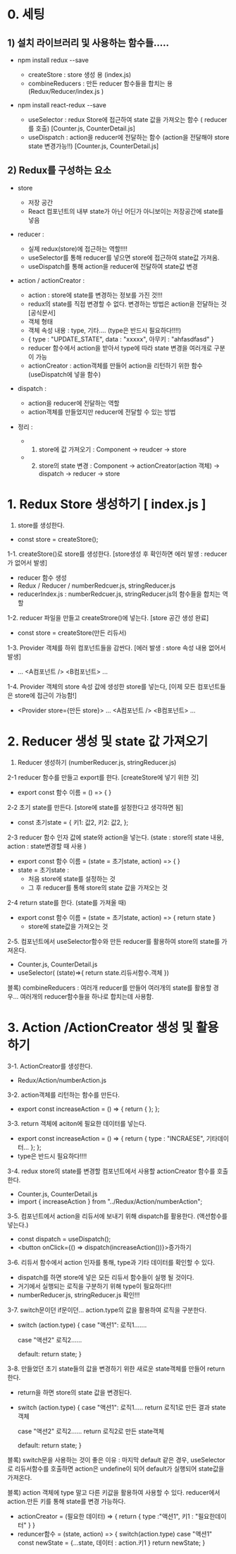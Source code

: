 # 0. 세팅

## 1) 설치 라이브러리 및 사용하는 함수들.....

- npm install redux --save

  - createStore : store 생성 용 (index.js)
  - combineReducers : 만든 reducer 함수들을 합치는 용 (Redux/Reducer/index.js )

- npm install react-redux --save
  - useSelector : redux Store에 접근하여 state 값을 가져오는 함수 ( reducer를 호출) [Counter.js, CounterDetail.js]
  - useDispatch : action을 reducer에 전달하는 함수 (action을 전달해야 store state 변경가능!!) [Counter.js, CounterDetail.js]

## 2) Redux를 구성하는 요소

- store

  - 저장 공간
  - React 컴포넌트의 내부 state가 아닌 어딘가 아니보이는 저장공간에 state를 넣음

- reducer :

  - 실제 redux(store)에 접근하는 역할!!!!
  - useSelector를 통해 reducer를 넣으면 store에 접근하여 state값 가져옴.
  - useDispatch를 통해 action을 reducer에 전달하여 state값 변경

- action / actionCreator :

  - action : store에 state를 변경하는 정보를 가진 것!!!
  - redux의 state를 직접 변경할 수 없다. 변경하는 방법은 action을 전달하는 것 [공식문서]
  - 객체 형태
  - 객체 속성 내용 : type, 기타.... (type은 반드시 필요하다!!!!)
  - { type : "UPDATE_STATE", data : "xxxxx", 아무키 : "ahfasdfasd" }
  - reducer 함수에서 action을 받아서 type에 따라 state 변경을 여러개로 구분이 가능
  - actionCreator : action객체를 만들어 action을 리턴하기 위한 함수 (useDispatch에 넣을 함수)

- dispatch :

  - action을 reducer에 전달하는 역할
  - action객체를 만들었지만 reducer에 전달할 수 있는 방법

- 정리 :
  - 1. store에 값 가져오기 : Component -> reudcer -> store
  - 2. store의 state 변경 : Component -> actionCreator(action 객체) -> dispatch -> reducer -> store

# 1. Redux Store 생성하기 [ index.js ]

1. store를 생성한다.

- const store = createStore();

1-1. createStore()로 store를 생성한다. [store생성 후 확인하면 에러 발생 : reducer가 없어서 발생]

- reducer 함수 생성
- Redux / Reducer / numberRedcuer.js, stringReducer.js
- reducerIndex.js : numberRedcuer.js, stringReducer.js의 함수들을 합치는 역할

1-2. reducer 파일을 만들고 createStrore()에 넣는다. [store 공간 생성 완료]

- const store = createStore(만든 리듀서)

1-3. Provider 객체를 하위 컴포넌트들을 감싼다. [에러 발생 : store 속성 내용 없어서 발생]

- <Provider > ... <A컴포넌트 /> <B컴포넌트> ... </Proiveder  >

1-4. Provider 객체의 store 속성 값에 생성한 store를 넣는다, [이제 모든 컴포넌트들은 store에 접근이 가능함!]

- <Provider store={만든 store}> ... <A컴포넌트 /> <B컴포넌트> ... </Proiveder>

# 2. Reducer 생성 및 state 값 가져오기

1. Reducer 생성하기 (numberReducer.js, stringReducer.js)

2-1 reducer 함수를 만들고 export를 한다. [createStore에 넣기 위한 것]

- export const 함수 이름 = () => { }

2-2 초기 state를 만든다. [store에 state를 설정한다고 생각하면 됨]

- const 초기state = {
  키1: 값2,
  키2: 값2,
  };

2-3 reducer 함수 인자 값에 state와 action을 넣는다. (state : store의 state 내용, action : state변경할 때 사용 )

- export const 함수 이름 = (state = 초기state, action) => { }
- state = 초기state :
  - 처음 store에 state를 설정하는 것
  - 그 후 reducer를 통해 store의 state 값을 가져오는 것

2-4 return state를 한다. (state를 가져올 때)

- export const 함수 이름 = (state = 초기state, action) => { return state }
  - store에 state값을 가져오는 것

2-5. 컴포넌트에서 useSelector함수와 만든 reducer를 활용하여 store의 state를 가져온다.

- Counter.js, CounterDetail.js
- useSelector( (state)=>{ return state.리듀서함수.객체 })

블록) combineReducers : 여러개 reducer를 만들어 여러개의 state를 활용할 경우... 여러개의 reducer함수들을 하나로 합치는데 사용함.

# 3. Action /ActionCreator 생성 및 활용하기

3-1. ActionCreator를 생성한다.

- Redux/Action/numberAction.js

3-2. action객체를 리턴하는 함수를 만든다.

- export const increaseAction = () => {
  return { };
  };

3-3. return 객체에 aciton에 필요한 데이터를 넣는다.

- export const increaseAction = () => {
  return { type : "INCRAESE", 기타데이터... };
  };
- type은 반드시 필요하다!!!!

3-4. redux store의 state를 변경할 컴포넌트에서 사용할 actionCreator 함수를 호출한다.

- Counter.js, CounterDetail.js
- import { increaseAction } from "../Redux/Action/numberAction";

3-5. 컴포넌트에서 action을 리듀서에 보내기 위해 dispatch를 활용한다. (액션함수를 넣는다.)

- const dispatch = useDispatch();
- <button onClick={() => dispatch(increaseAction())}>증가하기</button>

3-6. 리듀서 함수에서 action 인자를 통해, type과 기타 데이터를 확인할 수 있다.

- dispatch를 하면 store에 넣은 모든 리듀서 함수들이 실행 될 것이다.
- 거기에서 실행되는 로직을 구분하기 위해 type이 필요하다!!!
- numberReducer.js, stringReducer.js 확인!!!

3-7. switch문이던 if문이던... action.type의 값을 활용하여 로직을 구분한다.

- switch (action.type) {
  case "액션1":
  로직1.......

  case "액션2"
  로직2......

  default:
  return state;
  }

3-8. 만들었던 초기 state들의 값을 변경하기 위한 새로운 state객체를 만들어 return한다.

- return을 하면 store의 state 값을 변경된다.
- switch (action.type) {
  case "액션1":
  로직1.....
  return 로직1로 만든 결과 state객체

  case "액션2"
  로직2......
  return 로직2로 만든 state객체

  default:
  return state;
  }

블록) switch문을 사용하는 것이 좋은 이유 :
마지막 default 같은 경우, useSelector로 리듀서함수를 호출하면 action은 undefine이 되어 default가 실행되어 state값을 가져온다.

블록) action 객체에 type 말고 다른 키값을 활용하여 사용할 수 있다. reducer에서 action.만든 키를 통해 state를 변경 가능하다.

- actionCreator = (필요한 데이터) => { return { type :"액션1", 키1 : "필요한데이터" } }
- reduncer함수 = (state, action) => {
  switch(action.type)
  case "액션1"
  const newState = {...state, 데이터 : action.키1 }
  return newState;
  }
